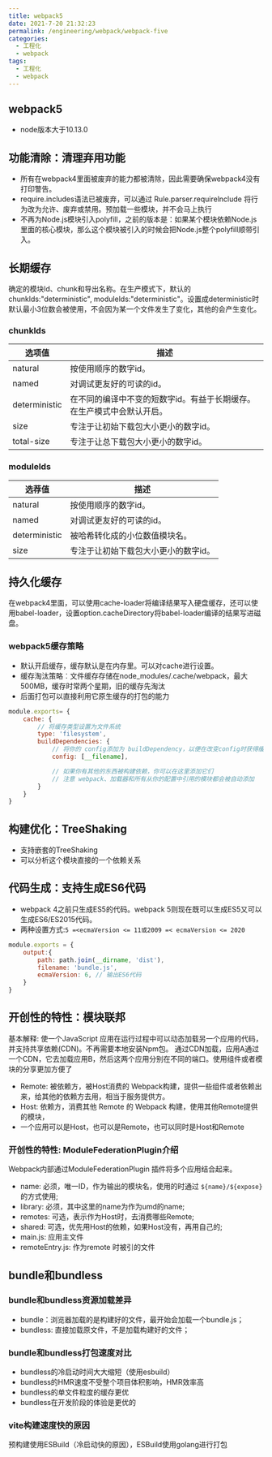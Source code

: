 ```yaml
---
title: webpack5
date: 2021-7-20 21:32:23
permalink: /engineering/webpack/webpack-five
categories:
  - 工程化
  - webpack
tags:
  - 工程化
  - webpack
---
```

## webpack5

- node版本大于10.13.0

## 功能清除：清理弃用功能

- 所有在webpack4里面被废弃的能力都被清除，因此需要确保webpack4没有打印警告。
- require.includes语法已被废弃，可以通过 Rule.parser.requirelnclude 将行为改为允许、废弃或禁用。预加载一些模块，并不会马上执行
- 不再为Node.js模块引入polyfill，之前的版本是：如果某个模块依赖Node.js里面的核心模块，那么这个模块被引入的时候会把Node.js整个polyfill顺带引入。

## 长期缓存

确定的模块ld、chunk和导出名称。在生产模式下，默认的chunklds:"deterministic", modulelds:"deterministic"。设置成deterministic时默认最小3位数会被使用，不会因为某一个文件发生了变化，其他的会产生变化。

### chunklds

| 选项值        | 描述                                                                   |
| ------------- | ---------------------------------------------------------------------- |
| natural       | 按使用顺序的数字id。                                                   |
| named         | 对调试更友好的可读的id。                                               |
| deterministic | 在不同的编译中不变的短数字id。有益于长期缓存。在生产模式中会默认开启。 |
| size          | 专注于让初始下载包大小更小的数字id。                                   |
| total-size    | 专注于让总下载包大小更小的数字id。                                     |

### modulelds

| 选荐值        | 描述                                 |
| ------------- | ------------------------------------ |
| natural       | 按使用顺序的数字id。                 |
| named         | 对调试更友好的可读的id。             |
| deterministic | 被哈希转化成的小位数值模块名。       |
| size          | 专注于让初始下载包大小更小的数字id。 |

## 持久化缓存

在webpack4里面，可以使用cache-loader将编译结果写入硬盘缓存，还可以使用babel-loader，设置option.cacheDirectory将babel-loader编译的结果写进磁盘。

### webpack5缓存策略

- 默认开启缓存，缓存默认是在内存里。可以对cache进行设置。
- 缓存淘汰策略︰文件缓存存储在node_modules/.cache/webpack，最大500MB，缓存时常两个星期，旧的缓存先淘汰
- 后面打包可以直接利用它原生缓存的打包的能力

```js
module.exports= {
    cache: {
        // 将缓存类型设置为文件系统
        type: 'filesystem',
        buildDependencies: {
            // 将你的 config添加为 buildDependency，以便在改变config时获得缓存无效
            config: [__filename],

            // 如果你有其他的东西被构建依赖，你可以在这里添加它们
            // 注意 webpack、加载器和所有从你的配置中引用的模块都会被自动添加
        }
    }
}
```

## 构建优化：TreeShaking

- 支持嵌套的TreeShaking
- 可以分析这个模块直接的一个依赖关系

## 代码生成：支持生成ES6代码

- webpack 4之前只生成ES5的代码。webpack 5则现在既可以生成ES5又可以生成ES6/ES2015代码。
- 两种设置方式:`5 =<ecmaVersion <= 11或2009 =< ecmaVersion <= 2020`

```js
module.exports = {
    output:{
        path: path.join(__dirname, 'dist'),
        filename: 'bundle.js',
        ecmaVersion: 6, // 输出ES6代码
    }
}
```

## 开创性的特性：模块联邦

基本解释: 使一个JavaScript 应用在运行过程中可以动态加载另一个应用的代码，并支持共享依赖(CDN)。不再需要本地安装Npm包。
通过CDN加载，应用A通过一个CDN，它去加载应用B，然后这两个应用分别在不同的端口。使用组件或者模块的分享更加方便了

- Remote: 被依赖方，被Host消费的 Webpack构建，提供一些组件或者依赖出来，给其他的依赖方去用，相当于服务提供方。
- Host: 依赖方，消费其他 Remote 的 Webpack 构建，使用其他Remote提供的模块，
- 一个应用可以是Host，也可以是Remote，也可以同时是Host和Remote

### 开创性的特性: ModuleFederationPlugin介绍

Webpack内部通过ModuleFederationPlugin 插件将多个应用结合起来。

- name: 必须，唯一ID，作为输出的模块名，使用的时通过 `${name}/${expose}`的方式使用;
- library: 必须，其中这里的name为作为umd的name;
- remotes: 可选，表示作为Host时，去消费哪些Remote;
- shared: 可选，优先用Host的依赖，如果Host没有，再用自己的;
- main.js: 应用主文件
- remoteEntry.js: 作为remote 时被引的文件

## bundle和bundless

### bundle和bundless资源加载差异

- bundle：浏览器加载的是构建好的文件，最开始会加载一个bundle.js；
- bundless: 直接加载原文件，不是加载构建好的文件；

### bundle和bundless打包速度对比

- bundless的冷启动时间大大缩短（使用esbuild）
- bundless的HMR速度不受整个项目体积影响，HMR效率高
- bundless的单文件粒度的缓存更优
- bundless在开发阶段的体验是更优的

### vite构建速度快的原因

预构建使用ESBuild（冷启动快的原因），ESBuild使用golang进行打包
